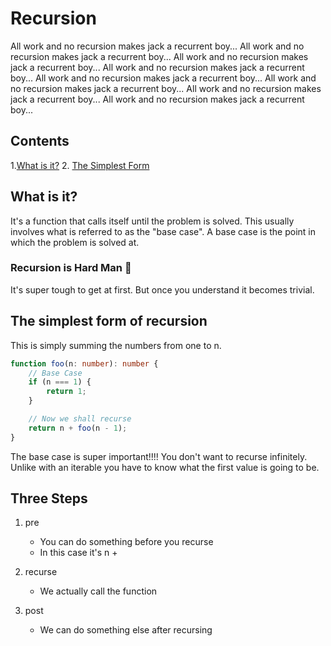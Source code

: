 # Recursion

All work and no recursion makes jack a recurrent boy...
All work and no recursion makes jack a recurrent boy...
All work and no recursion makes jack a recurrent boy...
All work and no recursion makes jack a recurrent boy...
All work and no recursion makes jack a recurrent boy...
All work and no recursion makes jack a recurrent boy...
All work and no recursion makes jack a recurrent boy...
All work and no recursion makes jack a recurrent boy...

## Contents

1.[What is it?](#what-is-it) 2. [The Simplest Form](#the-simplest-form-of-recursion)

## What is it?

It's a function that calls itself until the problem is solved. This usually involves what is referred to as the "base case". A base case is the point in which the problem is solved at.

### Recursion is Hard Man 🥵

It's super tough to get at first. But once you understand it becomes trivial.

## The simplest form of recursion

This is simply summing the numbers from one to n.

```TypeScript
function foo(n: number): number {
    // Base Case
    if (n === 1) {
        return 1;
    }

    // Now we shall recurse
    return n + foo(n - 1);
}
```

The base case is super important!!!! You don't want to recurse infinitely. Unlike with an iterable you have to know what the first value is going to be.

## Three Steps

1. pre

   - You can do something before you recurse
   - In this case it's n +

2. recurse
   - We actually call the function
3. post
   - We can do something else after recursing
